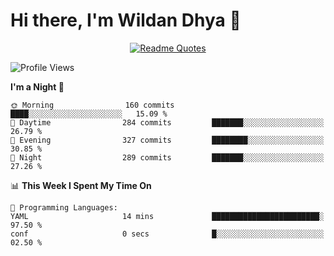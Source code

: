 # Hi there, I'm Wildan Dhya 👋 

<div align="center">
  <a href="https://github.com/piyushsuthar/github-readme-quotes">
    <img src="https://quotes-github-readme.vercel.app/api?quote=Try%2C%20Fail%2C%20Retry&author=unknown&type=vertical&theme=dark" alt="Readme Quotes">
  </a>
</div>

<!--START_SECTION:waka-->
![Profile Views](http://img.shields.io/badge/Profile%20Views-0-blue)

**I'm a Night 🦉** 

```text
🌞 Morning                160 commits         ████░░░░░░░░░░░░░░░░░░░░░   15.09 % 
🌆 Daytime                284 commits         ███████░░░░░░░░░░░░░░░░░░   26.79 % 
🌃 Evening                327 commits         ████████░░░░░░░░░░░░░░░░░   30.85 % 
🌙 Night                  289 commits         ███████░░░░░░░░░░░░░░░░░░   27.26 % 
```


📊 **This Week I Spent My Time On** 

```text
💬 Programming Languages: 
YAML                     14 mins             ████████████████████████░   97.50 % 
conf                     0 secs              █░░░░░░░░░░░░░░░░░░░░░░░░   02.50 % 
```


<!--END_SECTION:waka-->

<!--## GitHub Stats-->
<!--![Top Languages](https://github-readme-stats.vercel.app/api/top-langs/?username=wildandhya&layout=compact&theme=dracula)-->











